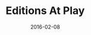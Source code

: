 ---
layout: site
title: "Editions At Play"
date: 2016-02-08
categories: [google]
version: 0.0.0
major: 0
minor: 0
patch: 0
slug: editions-at-play
link: https://editionsatplay.withgoogle.com/#/
submitter: lpolepeddi
permalink: /sites/:slug
---